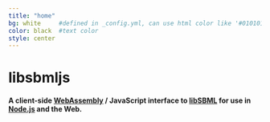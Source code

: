 ```yaml
---
title: "home"
bg: white     #defined in _config.yml, can use html color like '#010101'
color: black  #text color
style: center
---
```


# libsbmljs

#### A client-side [WebAssembly](https://webassembly.org/) / JavaScript interface to [libSBML]() for use in [Node.js](https://nodejs.org/) and the Web.
